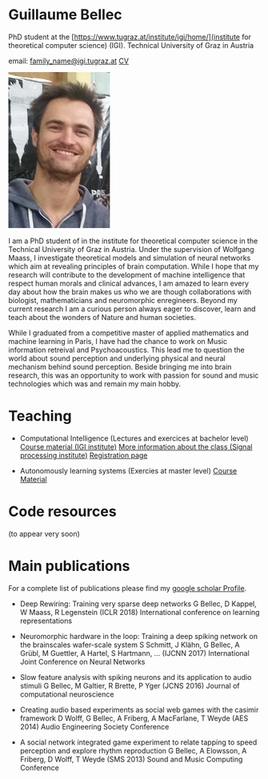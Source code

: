# Guillaume Bellec
PhD student at the [https://www.tugraz.at/institute/igi/home/](institute for theoretical computer science) (IGI).
Technical University of Graz in Austria

email: family_name@igi.tugraz.at
[CV](https://github.com/guillaumeBellec/guillaumeBellec.github.io/blob/master/cv-guillaume-bellec%20(1).pdf)

![alt text](https://github.com/guillaumeBellec/guillaumeBellec.github.io/blob/master/image_moi.jpg "Photo")

I am a PhD student of in the institute for theoretical computer science in the Technical University of Graz in Austria. Under the supervision of Wolfgang Maass, I investigate theoretical models and simulation of neural networks which aim at revealing principles of brain computation. While I hope that my research will contribute to the development of machine intelligence that respect human morals and clinical advances, I am amazed to learn every day about how the brain makes us who we are though collaborations with biologist, mathematicians and neuromorphic enregineers. Beyond my current research I am a curious person always eager to discover, learn and teach about the wonders of Nature and human societies.

While I graduated from a competitive master of applied mathematics and machine learning in Paris, I have had the chance to work on Music information retreival and Psychoacoustics. This lead me to question the world about sound perception and underlying physical and neural mechanism behind sound perception. Beside bringing me into brain research, this was an opportunity to work with passion for sound and music technologies which was and remain my main hobby.


# Teaching

- Computational Intelligence (Lectures and exercices at bachelor level)
[Course material (IGI institute)](https://courses-igi.tugraz.at/courses/8)
[More information about the class (Signal processing institute)](https://www.spsc.tugraz.at/courses/computational-intelligence)
[Registration page](https://online.tugraz.at/tug_online/wbLv.wbShowLVDetail?pStpSpNr=203426&pSpracheNr=2)

- Autonomously learning systems (Exercies at master level)
[Course Material](https://courses-igi.tugraz.at/courses/6)


# Code resources
(to appear very soon)


# Main publications
For a complete list of publications please find my [google scholar Profile](https://scholar.google.fr/citations?user=fSXUVvAAAAAJ&hl=fr).

- Deep Rewiring: Training very sparse deep networks
G Bellec, D Kappel, W Maass, R Legenstein
(ICLR 2018) International conference on learning representations

- Neuromorphic hardware in the loop: Training a deep spiking network on the brainscales wafer-scale system
S Schmitt, J Klähn, G Bellec, A Grübl, M Guettler, A Hartel, S Hartmann, ...
(IJCNN 2017) International Joint Conference on Neural Networks

- Slow feature analysis with spiking neurons and its application to audio stimuli
G Bellec, M Galtier, R Brette, P Yger
(JCNS 2016) Journal of computational neuroscience

- Creating audio based experiments as social web games with the casimir framework
D Wolff, G Bellec, A Friberg, A MacFarlane, T Weyde
(AES 2014) Audio Engineering Society Conference

- A social network integrated game experiment to relate tapping to speed perception and explore rhythm reproduction
G Bellec, A Elowsson, A Friberg, D Wolff, T Weyde
(SMS 2013) Sound and Music Computing Conference
